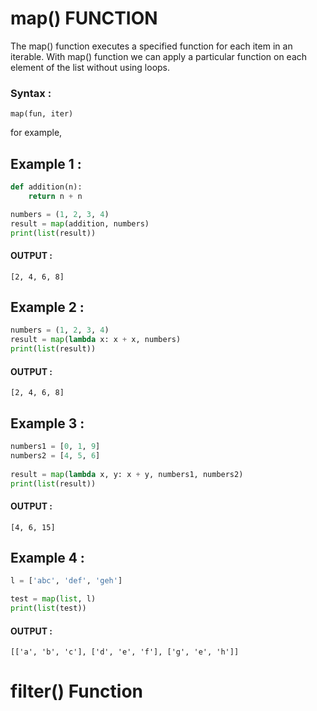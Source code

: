 # map() FUNCTION

The map() function executes a specified function for each item in an iterable. With map() function we can apply a particular function on each element of the list without using loops.

### Syntax :
```
map(fun, iter)
```
for example,  

## Example 1 :

```python
def addition(n):
    return n + n

numbers = (1, 2, 3, 4)
result = map(addition, numbers)
print(list(result))
```
#### OUTPUT :
```
[2, 4, 6, 8]
```
## Example 2 :

```python
numbers = (1, 2, 3, 4)
result = map(lambda x: x + x, numbers)
print(list(result))
```
#### OUTPUT :
```
[2, 4, 6, 8]
```

## Example 3 :

```python
numbers1 = [0, 1, 9]
numbers2 = [4, 5, 6]
  
result = map(lambda x, y: x + y, numbers1, numbers2)
print(list(result))
```
#### OUTPUT :
```
[4, 6, 15]
```

## Example 4 :
```python
l = ['abc', 'def', 'geh']

test = map(list, l)
print(list(test))
```
#### OUTPUT :
```
[['a', 'b', 'c'], ['d', 'e', 'f'], ['g', 'e', 'h']]
```

# filter() Function







